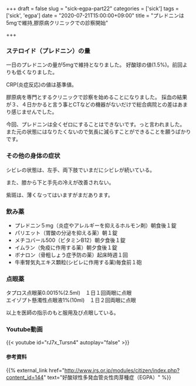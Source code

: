+++
draft = false
slug = "sick-egpa-part22"
categories = ['sick']
tags = ['sick', 'egpa']
date = "2020-07-21T15:00:00+09:00"
title = "プレドニンは5mgで維持,膠原病クリニックでの診察開始"

+++

### ステロイド（プレドニン）の量
一日のプレドニンの量が5mgで維持となりました。
好酸球の値(1.5%)。前回よりも低くなりました。

<!--more-->

CRP(炎症反応)の値は基準値。

膠原病を専門とするクリニックで診察を始めることになりました。
採血の結果が３、４日かかると言う事とCTなどの機器がないだけで総合病院との差はあまり感じませんでした。

今回、プレドニンは全くゼロにすることはできないです。っと言われました。
また元の状態にはなりたくないので気長に減らすことができることを願うばかりです。

### その他の身体の症状

シビレの状態は、左手、両下肢でいまだにシビレが続いている。

また、膝から下と手先の冷えが改善されない。

紫斑は、薄くなってはいますがまだあります。

### 飲み薬
- プレドニン５mg（炎症やアレルギーを抑えるホルモン剤）朝食後１錠   
- パリエット（胃酸の分泌を抑える薬）朝１錠  
- メチコバール500（ビタミンB12）朝夕食後１錠  
- イムラン（免疫に作用する薬）朝夕食後１錠  
- ボナロン（骨粗しょう症予防の薬）起床時週１回  
- 牛車腎気丸エキス顆粒(シビレに作用する薬)毎食前１砲

### 点眼薬
タプロス点眼薬0.0015%(2.5ml)　１日１回両眼に点眼  
エイゾプト懸濁性点眼液1%(10ml)　１日２回両眼に点眼

以上を医師の指示のもと服用及び点眼している。

### Youtube動画

{{< youtube id="rJ7x_Tursn4" autoplay="false" >}}

#### 参考資料

{{% external_link href="http://www.jrs.or.jp/modules/citizen/index.php?content_id=144" text="好酸球性多発血管炎性肉芽種症（EGPA）" %}}
